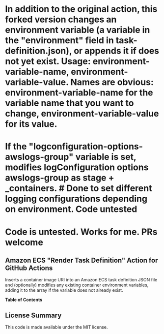 # In addition to the original action, this forked version changes an environment variable (a variable in the "environment" field in task-definition.json), or appends it if does not yet exist. Usage: environment-variable-name, environment-variable-value. Names are obvious: environment-variable-name for the variable name that you want to change, environment-variable-value for its value. 

# If the "logconfiguration-options-awslogs-group" variable is set, modifies logConfiguration options awslogs-group as stage + _containers. # Done to set different logging configurations depending on environment. Code untested

# Code is untested. Works for me. PRs welcome

## Amazon ECS "Render Task Definition" Action for GitHub Actions

Inserts a container image URI into an Amazon ECS task definition JSON file and (optionally) modifies any existing container environment variables, adding it to the array if the variable does not already exist.



**Table of Contents**

## License Summary

This code is made available under the MIT license.

